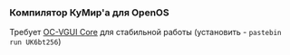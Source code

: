 ### Компилятор КуМир'а для OpenOS
Требует [OC-VGUI Core](https://github.com/VladG24YT/OC-VGUI) для стабильной работы (установить - `pastebin run UK6bt256`)
